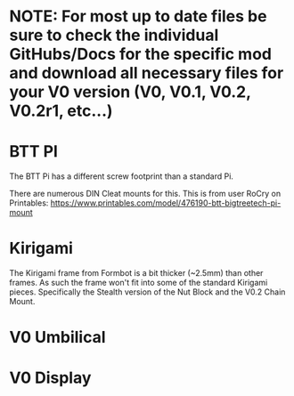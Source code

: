 # NOTE: For most up to date files be sure to check the individual GitHubs/Docs for the specific mod and download all necessary files for your V0 version (V0, V0.1, V0.2, V0.2r1, etc...)
# BTT PI
The BTT Pi has a different screw footprint than a standard Pi.

There are numerous DIN Cleat mounts for this.
This is from user RoCry on Printables: https://www.printables.com/model/476190-btt-bigtreetech-pi-mount

# Kirigami
The Kirigami frame from Formbot is a bit thicker (~2.5mm) than other frames. As such the frame won't fit into some of the standard Kirigami pieces. Specifically the Stealth version of the Nut Block and the V0.2 Chain Mount.



# V0 Umbilical

# V0 Display
